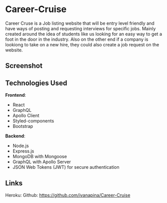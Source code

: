 # Career-Cruise

Career Cruse is a Job listing website that will be entry level friendly and have ways of posting and requesting interviews for specific jobs. Mainly created around the idea of students like us looking for an easy way to get a foot in the door in the industry. Also on the other end if a company is lookiong to take on a new hire, they could also create a job
request on the website.

## Screenshot

## Technologies Used

**Frontend**:
- React
- GraphQL
- Apollo Client
- Styled-components
- Bootstrap 

**Backend**:
- Node.js
- Express.js
- MongoDB with Mongoose
- GraphQL with Apollo Server
- JSON Web Tokens (JWT) for secure authentication

## Links

Heroku: 
Github: https://github.com/ivanapina/Career-Cruise 

